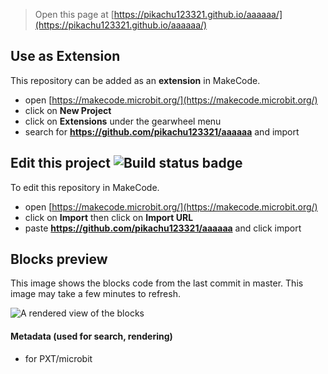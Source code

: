 
> Open this page at [https://pikachu123321.github.io/aaaaaa/](https://pikachu123321.github.io/aaaaaa/)

## Use as Extension

This repository can be added as an **extension** in MakeCode.

* open [https://makecode.microbit.org/](https://makecode.microbit.org/)
* click on **New Project**
* click on **Extensions** under the gearwheel menu
* search for **https://github.com/pikachu123321/aaaaaa** and import

## Edit this project ![Build status badge](https://github.com/pikachu123321/aaaaaa/workflows/MakeCode/badge.svg)

To edit this repository in MakeCode.

* open [https://makecode.microbit.org/](https://makecode.microbit.org/)
* click on **Import** then click on **Import URL**
* paste **https://github.com/pikachu123321/aaaaaa** and click import

## Blocks preview

This image shows the blocks code from the last commit in master.
This image may take a few minutes to refresh.

![A rendered view of the blocks](https://github.com/pikachu123321/aaaaaa/raw/master/.github/makecode/blocks.png)

#### Metadata (used for search, rendering)

* for PXT/microbit
<script src="https://makecode.com/gh-pages-embed.js"></script><script>makeCodeRender("{{ site.makecode.home_url }}", "{{ site.github.owner_name }}/{{ site.github.repository_name }}");</script>
